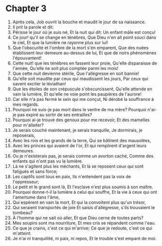 # Chapter 3

1. Après cela, Job ouvrit la bouche et maudit le jour de sa naissance.
2. Il prit la parole et dit:
3. Périsse le jour où je suis né, Et la nuit qui dit: Un enfant mâle est conçu!
4. Ce jour! qu'il se change en ténèbres, Que Dieu n'en ait point souci dans le ciel, Et que la lumière ne rayonne plus sur lui!
5. Que l'obscurité et l'ombre de la mort s'en emparent, Que des nuées établissent leur demeure au-dessus de lui, Et que de noirs phénomènes l'épouvantent!
6. Cette nuit! que les ténèbres en fassent leur proie, Qu'elle disparaisse de l'année, Qu'elle ne soit plus comptée parmi les mois!
7. Que cette nuit devienne stérile, Que l'allégresse en soit bannie!
8. Qu'elle soit maudite par ceux qui maudissent les jours, Par ceux qui savent exciter le léviathan!
9. Que les étoiles de son crépuscule s'obscurcissent, Qu'elle attende en vain la lumière, Et qu'elle ne voie point les paupières de l'aurore!
10. Car elle n'a pas fermé le sein qui me conçut, Ni dérobé la souffrance à mes regards.
11. Pourquoi ne suis-je pas mort dans le ventre de ma mère? Pourquoi n'ai-je pas expiré au sortir de ses entrailles?
12. Pourquoi ai-je trouvé des genoux pour me recevoir, Et des mamelles pour m'allaiter?
13. Je serais couché maintenant, je serais tranquille, Je dormirais, je reposerais,
14. Avec les rois et les grands de la terre, Qui se bâtirent des mausolées,
15. Avec les princes qui avaient de l'or, Et qui remplirent d'argent leurs demeures.
16. Ou je n'existerais pas, je serais comme un avorton caché, Comme des enfants qui n'ont pas vu la lumière.
17. Là ne s'agitent plus les méchants, Et là se reposent ceux qui sont fatigués et sans force;
18. Les captifs sont tous en paix, Ils n'entendent pas la voix de l'oppresseur;
19. Le petit et le grand sont là, Et l'esclave n'est plus soumis à son maître.
20. Pourquoi donne-t-il la lumière à celui qui souffre, Et la vie à ceux qui ont l'amertume dans l'âme,
21. Qui espèrent en vain la mort, Et qui la convoitent plus qu'un trésor,
22. Qui seraient transportés de joie Et saisis d'allégresse, s'ils trouvaient le tombeau?
23. À l'homme qui ne sait où aller, Et que Dieu cerne de toutes parts?
24. Mes soupirs sont ma nourriture, Et mes cris se répandent comme l'eau.
25. Ce que je crains, c'est ce qui m'arrive; Ce que je redoute, c'est ce qui m'atteint.
26. Je n'ai ni tranquillité, ni paix, ni repos, Et le trouble s'est emparé de moi.

